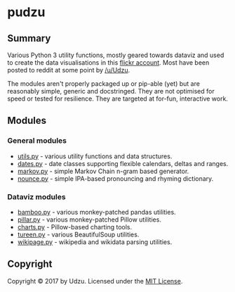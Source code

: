 # pudzu

## Summary

Various Python 3 utility functions, mostly geared towards dataviz and used to create the data visualisations in this [flickr account](https://www.flickr.com/photos/zarfo/albums). Most have been posted to reddit at some point by [/u/Udzu](https://www.reddit.com/user/Udzu/).

The modules aren't properly packaged up or pip-able (yet) but are reasonably simple, generic and docstringed. They are not optimised for speed or tested for resilience. They are targeted at for-fun, interactive work.

## Modules

### General modules
- [utils.py](utils.md) - various utility functions and data structures.
- [dates.py](dates.md) - date classes supporting flexible calendars, deltas and ranges.
- [markov.py](markov.md) - simple Markov Chain n-gram based generator.
- [nounce.py](nounce.md) - simple IPA-based pronouncing and rhyming dictionary.

### Dataviz modules
- [bamboo.py](bamboo.md) - various monkey-patched pandas utilities.
- [pillar.py](pillar.md) - various monkey-patched Pillow utilities.
- [charts.py](charts.md) - Pillow-based charting tools.
- [tureen.py](tureen.md) - various BeautifulSoup utilities.
- [wikipage.py](wikipage.md) - wikipedia and wikidata parsing utilities.

## Copyright

Copyright © 2017 by Udzu. Licensed under the [MIT License](LICENSE).
